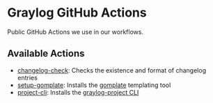 Graylog GitHub Actions
======================

Public GitHub Actions we use in our workflows.

## Available Actions

- [changelog-check](changelog-check): Checks the existence and format of changelog entries
- [setup-gomplate](setup-gomplate): Installs the [gomplate](https://github.com/hairyhenderson/gomplate) templating tool
- [project-cli](project-cli): Installs the [graylog-project CLI](https://github.com/Graylog2/graylog-project-cli)
